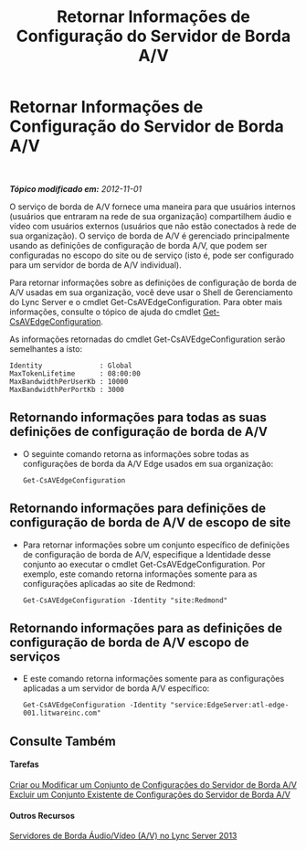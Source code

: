 ﻿---
title: Retornar Informações de Configuração do Servidor de Borda A/V
TOCTitle: Retornar Informações de Configuração do Servidor de Borda A/V
ms:assetid: b041f5a4-2387-4075-846c-ec4f99640903
ms:mtpsurl: https://technet.microsoft.com/pt-br/library/JJ721850(v=OCS.15)
ms:contentKeyID: 49886365
ms.date: 05/19/2016
mtps_version: v=OCS.15
ms.translationtype: HT
---

# Retornar Informações de Configuração do Servidor de Borda A/V

 

_**Tópico modificado em:** 2012-11-01_

O serviço de borda de A/V fornece uma maneira para que usuários internos (usuários que entraram na rede de sua organização) compartilhem áudio e vídeo com usuários externos (usuários que não estão conectados à rede de sua organização). O serviço de borda de A/V é gerenciado principalmente usando as definições de configuração de borda A/V, que podem ser configuradas no escopo do site ou de serviço (isto é, pode ser configurado para um servidor de borda de A/V individual).

Para retornar informações sobre as definições de configuração de borda de A/V usadas em sua organização, você deve usar o Shell de Gerenciamento do Lync Server e o cmdlet Get-CsAVEdgeConfiguration. Para obter mais informações, consulte o tópico de ajuda do cmdlet [Get-CsAVEdgeConfiguration](get-csavedgeconfiguration.md).

As informações retornadas do cmdlet Get-CsAVEdgeConfiguration serão semelhantes a isto:

    Identity              : Global
    MaxTokenLifetime      : 08:00:00
    MaxBandwidthPerUserKb : 10000
    MaxBandwidthPerPortKb : 3000

## Retornando informações para todas as suas definições de configuração de borda de A/V

  - O seguinte comando retorna as informações sobre todas as configurações de borda da A/V Edge usados em sua organização:
    
        Get-CsAVEdgeConfiguration

## Retornando informações para definições de configuração de borda de A/V de escopo de site

  - Para retornar informações sobre um conjunto específico de definições de configuração de borda de A/V, especifique a Identidade desse conjunto ao executar o cmdlet Get-CsAVEdgeConfiguration. Por exemplo, este comando retorna informações somente para as configurações aplicadas ao site de Redmond:
    
        Get-CsAVEdgeConfiguration -Identity "site:Redmond"

## Retornando informações para as definições de configuração de borda de A/V escopo de serviços

  - E este comando retorna informações somente para as configurações aplicadas a um servidor de borda A/V específico:
    
        Get-CsAVEdgeConfiguration -Identity "service:EdgeServer:atl-edge-001.litwareinc.com"

## Consulte Também

#### Tarefas

[Criar ou Modificar um Conjunto de Configurações do Servidor de Borda A/V](lync-server-2013-create-or-modify-a-collection-of-a-v-edge-server-configuration-settings.md)  
[Excluir um Conjunto Existente de Configurações do Servidor de Borda A/V](lync-server-2013-delete-an-existing-collection-of-a-v-edge-server-configuration-settings.md)  

#### Outros Recursos

[Servidores de Borda Áudio/Vídeo (A/V) no Lync Server 2013](lync-server-2013-audio-video-a-v-edge-servers.md)

